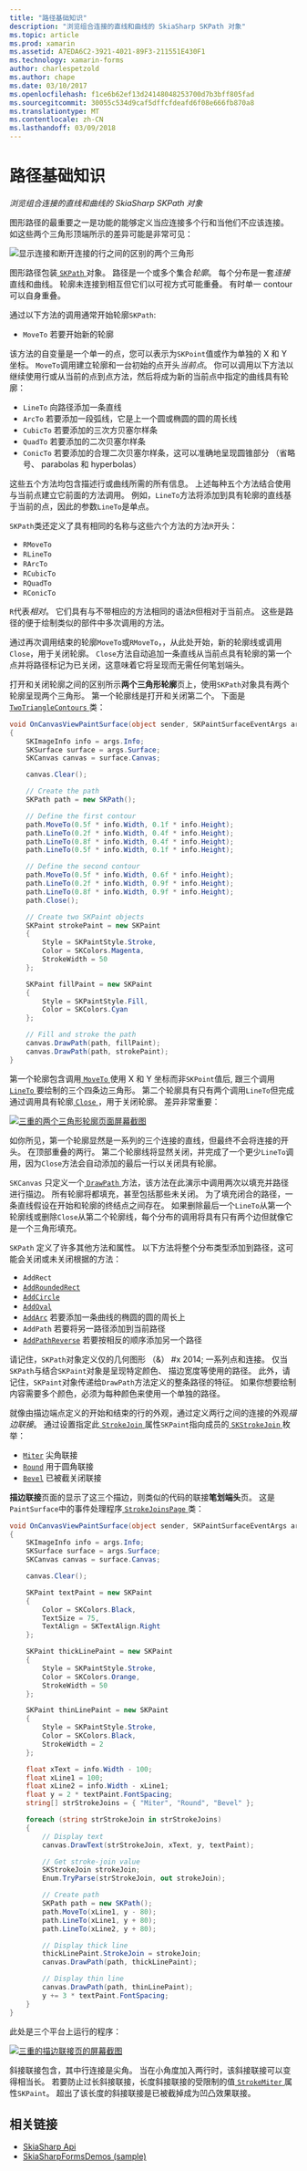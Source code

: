 ```yaml
---
title: "路径基础知识"
description: "浏览组合连接的直线和曲线的 SkiaSharp SKPath 对象"
ms.topic: article
ms.prod: xamarin
ms.assetid: A7EDA6C2-3921-4021-89F3-211551E430F1
ms.technology: xamarin-forms
author: charlespetzold
ms.author: chape
ms.date: 03/10/2017
ms.openlocfilehash: f1ce6b62ef13d24148048253700d7b3bff805fad
ms.sourcegitcommit: 30055c534d9caf5dffcfdeafd6f08e666fb870a8
ms.translationtype: MT
ms.contentlocale: zh-CN
ms.lasthandoff: 03/09/2018
---
```

# <a name="path-basics"></a>路径基础知识

_浏览组合连接的直线和曲线的 SkiaSharp SKPath 对象_

图形路径的最重要之一是功能的能够定义当应连接多个行和当他们不应该连接。 如这些两个三角形顶端所示的差异可能是非常可见：

![](paths-images/connectedlinesexample.png "显示连接和断开连接的行之间的区别的两个三角形")

图形路径包装[ `SKPath` ](https://developer.xamarin.com/api/type/SkiaSharp.SKPath/)对象。 路径是一个或多个集合*轮廓*。 每个分布是一套*连接*直线和曲线。 轮廓未连接到相互但它们以可视方式可能重叠。 有时单一 contour 可以自身重叠。

通过以下方法的调用通常开始轮廓`SKPath`:

- `MoveTo` 若要开始新的轮廓

该方法的自变量是一个单一的点，您可以表示为`SKPoint`值或作为单独的 X 和 Y 坐标。 `MoveTo`调用建立轮廓和一台初始的点开头*当前点*。 你可以调用以下方法以继续使用行或从当前的点到点方法，然后将成为新的当前点中指定的曲线具有轮廓：

- `LineTo` 向路径添加一条直线
- `ArcTo` 若要添加一段弧线，它是上一个圆或椭圆的圆的周长线
- `CubicTo` 若要添加的三次方贝塞尔样条
- `QuadTo` 若要添加的二次贝塞尔样条
- `ConicTo` 若要添加的合理二次贝塞尔样条，这可以准确地呈现圆锥部分 （省略号、 parabolas 和 hyperbolas）

这些五个方法均包含描述行或曲线所需的所有信息。 上述每种五个方法结合使用与当前点建立它前面的方法调用。 例如，`LineTo`方法将添加到具有轮廓的直线基于当前的点，因此的参数`LineTo`是单点。

`SKPath`类还定义了具有相同的名称与这些六个方法的方法`R`开头：

- `RMoveTo`
- `RLineTo`
- `RArcTo`
- `RCubicTo`
- `RQuadTo`
- `RConicTo`

`R`代表*相对*。 它们具有与不带相应的方法相同的语法`R`但相对于当前点。 这些是路径的便于绘制类似的部件中多次调用的方法。

通过再次调用结束的轮廓`MoveTo`或`RMoveTo`，，从此处开始，新的轮廓线或调用`Close`，用于关闭轮廓。 `Close`方法自动追加一条直线从当前点具有轮廓的第一个点并将路径标记为已关闭，这意味着它将呈现而无需任何笔划端头。

打开和关闭轮廓之间的区别所示**两个三角形轮廓**页上，使用`SKPath`对象具有两个轮廓呈现两个三角形。 第一个轮廓线是打开和关闭第二个。 下面是[ `TwoTriangleContours` ](https://github.com/xamarin/xamarin-forms-samples/blob/master/SkiaSharpForms/SkiaSharpFormsDemos/SkiaSharpFormsDemos/SkiaSharpFormsDemos/LinesAndPaths/TwoTriangleContoursPage.cs)类：

```csharp
void OnCanvasViewPaintSurface(object sender, SKPaintSurfaceEventArgs args)
{
    SKImageInfo info = args.Info;
    SKSurface surface = args.Surface;
    SKCanvas canvas = surface.Canvas;

    canvas.Clear();

    // Create the path
    SKPath path = new SKPath();

    // Define the first contour
    path.MoveTo(0.5f * info.Width, 0.1f * info.Height);
    path.LineTo(0.2f * info.Width, 0.4f * info.Height);
    path.LineTo(0.8f * info.Width, 0.4f * info.Height);
    path.LineTo(0.5f * info.Width, 0.1f * info.Height);

    // Define the second contour
    path.MoveTo(0.5f * info.Width, 0.6f * info.Height);
    path.LineTo(0.2f * info.Width, 0.9f * info.Height);
    path.LineTo(0.8f * info.Width, 0.9f * info.Height);
    path.Close();

    // Create two SKPaint objects
    SKPaint strokePaint = new SKPaint
    {
        Style = SKPaintStyle.Stroke,
        Color = SKColors.Magenta,
        StrokeWidth = 50
    };

    SKPaint fillPaint = new SKPaint
    {
        Style = SKPaintStyle.Fill,
        Color = SKColors.Cyan
    };

    // Fill and stroke the path
    canvas.DrawPath(path, fillPaint);
    canvas.DrawPath(path, strokePaint);
}
```

第一个轮廓包含调用[ `MoveTo` ](https://developer.xamarin.com/api/member/SkiaSharp.SKPath.MoveTo/p/System.Single/System.Single/)使用 X 和 Y 坐标而非`SKPoint`值后, 跟三个调用[ `LineTo` ](https://developer.xamarin.com/api/member/SkiaSharp.SKPath.LineTo/p/System.Single/System.Single/)要绘制的三个四条边三角形。 第二个轮廓具有只有两个调用`LineTo`但完成通过调用具有轮廓[ `Close` ](https://developer.xamarin.com/api/member/SkiaSharp.SKPath.Close()/)，用于关闭轮廓。 差异非常重要：

[![](paths-images/twotrianglecontours-small.png "三重的两个三角形轮廓页面屏幕截图")](paths-images/twotrianglecontours-large.png#lightbox "三倍的两个三角形轮廓页面屏幕截图")

如你所见，第一个轮廓显然是一系列的三个连接的直线，但最终不会将连接的开头。 在顶部重叠的两行。 第二个轮廓线将显然关闭，并完成了一个更少`LineTo`调用，因为`Close`方法会自动添加的最后一行以关闭具有轮廓。

`SKCanvas` 只定义一个[ `DrawPath` ](https://developer.xamarin.com/api/member/SkiaSharp.SKCanvas.DrawPath/p/SkiaSharp.SKPath/SkiaSharp.SKPaint/)方法，该方法在此演示中调用两次以填充并路径进行描边。 所有轮廓将都填充，甚至包括那些未关闭。 为了填充闭合的路径，一条直线假设在开始和轮廓的终结点之间存在。 如果删除最后一个`LineTo`从第一个轮廓线或删除`Close`从第二个轮廓线，每个分布的调用将具有只有两个边但就像它是一个三角形填充。

`SKPath` 定义了许多其他方法和属性。 以下方法将整个分布类型添加到路径，这可能会关闭或未关闭根据的方法：

- `AddRect`
- [`AddRoundedRect`](https://developer.xamarin.com/api/member/SkiaSharp.SKPath.AddRoundedRect/p/SkiaSharp.SKRect/System.Single/System.Single/SkiaSharp.SKPathDirection/)
- [`AddCircle`](https://developer.xamarin.com/api/member/SkiaSharp.SKPath.AddCircle/p/System.Single/System.Single/System.Single/SkiaSharp.SKPathDirection/)
- [`AddOval`](https://developer.xamarin.com/api/member/SkiaSharp.SKPath.AddOval/p/SkiaSharp.SKRect/SkiaSharp.SKPathDirection/)
- [`AddArc`](https://developer.xamarin.com/api/member/SkiaSharp.SKPath.AddArc/p/SkiaSharp.SKRect/System.Single/System.Single/) 若要添加一条曲线的椭圆的圆的周长上
- `AddPath` 若要将另一路径添加到当前路径
- [`AddPathReverse`](https://developer.xamarin.com/api/member/SkiaSharp.SKPath.AddPathReverse/p/SkiaSharp.SKPath/) 若要按相反的顺序添加另一个路径

请记住，`SKPath`对象定义仅的几何图形 （&） #x 2014; 一系列点和连接。 仅当`SKPath`与结合`SKPaint`对象是呈现特定颜色、 描边宽度等使用的路径。 此外，请记住，`SKPaint`对象传递给`DrawPath`方法定义的整条路径的特征。 如果你想要绘制内容需要多个颜色，必须为每种颜色来使用一个单独的路径。

就像由描边端点定义的开始和结束的行的外观，通过定义两行之间的连接的外观*描边联接*。 通过设置指定此[ `StrokeJoin` ](https://developer.xamarin.com/api/property/SkiaSharp.SKPaint.StrokeJoin/)属性`SKPaint`指向成员的[ `SKStrokeJoin` ](https://developer.xamarin.com/api/type/SkiaSharp.SKStrokeJoin/)枚举：

- [`Miter`](https://developer.xamarin.com/api/field/SkiaSharp.SKStrokeJoin.Miter/) 尖角联接
- [`Round`](https://developer.xamarin.com/api/field/SkiaSharp.SKStrokeJoin.Round/) 用于圆角联接
- [`Bevel`](https://developer.xamarin.com/api/field/SkiaSharp.SKStrokeJoin.Bevel/) 已被截关闭联接

**描边联接**页面的显示了这三个描边，则类似的代码的联接**笔划端头**页。 这是`PaintSurface`中的事件处理程序[ `StrokeJoinsPage` ](https://github.com/xamarin/xamarin-forms-samples/blob/master/SkiaSharpForms/SkiaSharpFormsDemos/SkiaSharpFormsDemos/SkiaSharpFormsDemos/LinesAndPaths/StrokeJoinsPage.cs)类：

```csharp
void OnCanvasViewPaintSurface(object sender, SKPaintSurfaceEventArgs args)
{
    SKImageInfo info = args.Info;
    SKSurface surface = args.Surface;
    SKCanvas canvas = surface.Canvas;

    canvas.Clear();

    SKPaint textPaint = new SKPaint
    {
        Color = SKColors.Black,
        TextSize = 75,
        TextAlign = SKTextAlign.Right
    };

    SKPaint thickLinePaint = new SKPaint
    {
        Style = SKPaintStyle.Stroke,
        Color = SKColors.Orange,
        StrokeWidth = 50
    };

    SKPaint thinLinePaint = new SKPaint
    {
        Style = SKPaintStyle.Stroke,
        Color = SKColors.Black,
        StrokeWidth = 2
    };

    float xText = info.Width - 100;
    float xLine1 = 100;
    float xLine2 = info.Width - xLine1;
    float y = 2 * textPaint.FontSpacing;
    string[] strStrokeJoins = { "Miter", "Round", "Bevel" };

    foreach (string strStrokeJoin in strStrokeJoins)
    {
        // Display text
        canvas.DrawText(strStrokeJoin, xText, y, textPaint);

        // Get stroke-join value
        SKStrokeJoin strokeJoin;
        Enum.TryParse(strStrokeJoin, out strokeJoin);

        // Create path
        SKPath path = new SKPath();
        path.MoveTo(xLine1, y - 80);
        path.LineTo(xLine1, y + 80);
        path.LineTo(xLine2, y + 80);

        // Display thick line
        thickLinePaint.StrokeJoin = strokeJoin;
        canvas.DrawPath(path, thickLinePaint);

        // Display thin line
        canvas.DrawPath(path, thinLinePaint);
        y += 3 * textPaint.FontSpacing;
    }
}
```

此处是三个平台上运行的程序：

[![](paths-images/strokejoins-small.png "三重的描边联接页的屏幕截图")](paths-images/strokejoins-large.png#lightbox "三重的描边联接页的屏幕截图")

斜接联接包含，其中行连接是尖角。 当在小角度加入两行时，该斜接联接可以变得相当长。 若要防止过长斜接联接，长度斜接联接的受限制的值[ `StrokeMiter` ](https://developer.xamarin.com/api/property/SkiaSharp.SKPaint.StrokeMiter/)属性`SKPaint`。 超出了该长度的斜接联接是已被截掉成为凹凸效果联接。


## <a name="related-links"></a>相关链接

- [SkiaSharp Api](https://developer.xamarin.com/api/root/SkiaSharp/)
- [SkiaSharpFormsDemos (sample)](https://developer.xamarin.com/samples/xamarin-forms/SkiaSharpForms/SkiaSharpFormsDemos/)
